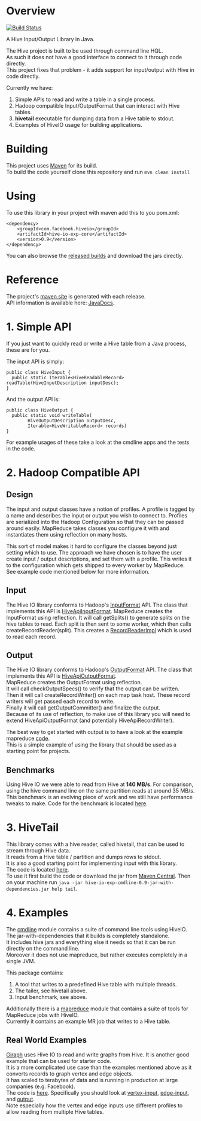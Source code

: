 # Overview #

[![Build Status](https://travis-ci.org/facebook/hive-io-experimental.png?branch=master)](https://travis-ci.org/facebook/hive-io-experimental)

A Hive Input/Output Library in Java.

The Hive project is built to be used through command line HQL.<br/>
As such it does not have a good interface to connect to it through code directly.<br/>
This project fixes that problem - it adds support for input/output with Hive in code directly.

Currently we have:<br/>
1. Simple APIs to read and write a table in a single process.<br/>
2. Hadoop compatible Input/OutputFormat that can interact with Hive tables.<br/>
3. __hivetail__ executable for dumping data from a Hive table to stdout.<br/>
4. Examples of HiveIO usage for building applications.<br/>

# Building #

This project uses [Maven](http://maven.apache.org/) for its build.<br/>
To build the code yourself clone this repository and run `mvn clean install`

# Using #
To use this library in your project with maven add this to you pom.xml:

    <dependency>
        <groupId>com.facebook.hiveio</groupId>
        <artifactId>hive-io-exp-core</artifactId>
        <version>0.9</version>
    </dependency>

You can also browse the
[released builds](http://goo.gl/6EdWN)
and download the jars directly.

# Reference #

The project's [maven site](http://facebook.github.io/hive-io-experimental/)
is generated with each release.<br/>
API information is available here: 
[JavaDocs](http://facebook.github.io/hive-io-experimental/apidocs/index.html).

# 1. Simple API #
If you just want to quickly read or write a Hive table from a Java process, these are for you.

The input API is simply:

    public class HiveInput {
      public static Iterable<HiveReadableRecord> readTable(HiveInputDescription inputDesc);
    }

And the output API is:

    public class HiveOutput {
      public static void writeTable(
            HiveOutputDescription outputDesc,
            Iterable<HiveWritableRecord> records)
    }

For example usages of these take a look at the cmdline apps and the tests in the code.

# 2. Hadoop Compatible API #

## Design ##
The input and output classes have a notion of profiles.
A profile is tagged by a name and describes the input or output you wish to connect to.
Profiles are serialized into the Hadoop Configuration so that they can be passed around easily.
MapReduce takes classes you configure it with and instantiates them using reflection on many hosts.

This sort of model makes it hard to configure the classes beyond just setting which to use.
The approach we have chosen is to have the user create input / output descriptions, and set them with a profile.
This writes it to the configuration which gets shipped to every worker by MapReduce.
See example code mentioned below for more information.

## Input ##
The Hive IO library conforms to Hadoop's
[InputFormat](http://hadoop.apache.org/docs/r0.23.6/api/org/apache/hadoop/mapreduce/InputFormat.html) API.
The class that implements this API is
[HiveApiInputFormat](hive-io-exp-core/src/main/java/com/facebook/hiveio/input/HiveApiInputFormat.java).
MapReduce creates the InputFormat using reflection.
It will call getSplits() to generate splits on the hive tables to read.
Each split is then sent to some worker, which then calls createRecordReader(split).
This creates a
[RecordReaderImpl](hive-io-exp-core/src/main/java/com/facebook/hiveio/input/RecordReaderImpl.java)
which is used to read each record.

## Output ##
The Hive IO library conforms to Hadoop's
[OutputFormat](http://hadoop.apache.org/docs/r0.23.6/api/org/apache/hadoop/mapreduce/OutputFormat.html) API.
The class that implements this API is
[HiveApiOutputFormat](hive-io-exp-core/src/main/java/com/facebook/hiveio/output/HiveApiOutputFormat.java).
<br/>
MapReduce creates the OutputFormat using reflection.<br/>
It will call checkOutputSpecs() to verify that the output can be written.<br/>
Then it will call createRecordWriter() on each map task host.
These record writers will get passed each record to write.<br/>
Finally it will call getOutputCommitter() and finalize the output.<br/>
Because of its use of reflection, to make use of this library you will need to extend HiveApiOutputFormat (and potentially HiveApiRecordWriter).

The best way to get started with output is to have a look at the example mapreduce
[code](hive-io-exp-mapreduce/src/main/java/com/facebook/hiveio/).
<br/>
This is a simple example of using the library that should be used as a starting point for projects. 

## Benchmarks ##
Using Hive IO we were able to read from Hive at **140 MB/s**.
For comparison, using the hive command line on the same partition reads at around 35 MB/s.
This benchmark is an evolving piece of work and we still have performance tweaks to make.
Code for the benchmark is located [here](hive-io-exp-cmdline/src/main/java/com/facebook/hiveio/benchmark/).

# 3. HiveTail #
This library comes with a hive reader, called hivetail, that can be used to stream through Hive data.<br/>
It reads from a Hive table / partition and dumps rows to stdout.<br/>
It is also a good starting point for implementing input with this library.<br/>
The code is located
[here](hive-io-exp-cmdline/src/main/java/com/facebook/hiveio/tailer/).<br/>
To use it first build the code or download the jar from
[Maven Central](http://goo.gl/ng9XA).
Then on your machine run `java -jar hive-io-exp-cmdline-0.9-jar-with-dependencies.jar help tail`.

# 4. Examples #

The [cmdline](hive-io-exp-cmdline/src/main/java/com/facebook/hiveio/)
module contains a suite of command line tools using HiveIO.<br/>
The jar-with-dependencies that it builds is completely standalone.<br/>
It includes hive jars and everything else it needs so that it can be run directly on the command line.<br/>
Moreover it does not use mapreduce, but rather executes completely in a single JVM.

This package contains:<br/>
1. A tool that writes to a predefined Hive table with multiple threads.<br/>
2. The tailer, see hivetail above.<br/>
3. Input benchmark, see above.<br/>

Additionally there is a [mapreduce](hive-io-exp-mapreduce/src/main/java/com/facebook/hiveio/mapreduce)
module that contains a suite of tools for MapReduce jobs with HiveIO.<br/>
Currently it contains an example MR job that writes to a Hive table.

## Real World Examples ##
[Giraph](http://giraph.apache.org/) uses Hive IO to read and write graphs from Hive.
It is another good example that can be used for starter code.<br/>
It is a more complicated use case than the examples mentioned above as it converts records to graph vertex and edge objects.<br/>
It has scaled to terabytes of data and is running in production at large companies (e.g. Facebook).<br/>
The code is
[here](http://goo.gl/4qsvX).
Specifically you should look at
[vertex-input](http://goo.gl/Aq8kV),
[edge-input](http://goo.gl/PGvrq),
and [output](http://goo.gl/PjI3b).
<br/>
Note especially how the vertex and edge inputs use different profiles to allow reading from multiple Hive tables.

